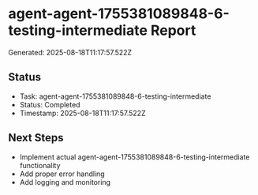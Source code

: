 # agent-agent-1755381089848-6-testing-intermediate Report

Generated: 2025-08-18T11:17:57.522Z

## Status
- Task: agent-agent-1755381089848-6-testing-intermediate
- Status: Completed
- Timestamp: 2025-08-18T11:17:57.522Z

## Next Steps
- Implement actual agent-agent-1755381089848-6-testing-intermediate functionality
- Add proper error handling
- Add logging and monitoring
